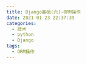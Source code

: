 ```yaml
---
title: Django基础(六)-ORM操作
date: 2021-01-23 22:37:39
categories:
  - 技术
  - python
  - Django
tags:
  - ORM操作
---
```

